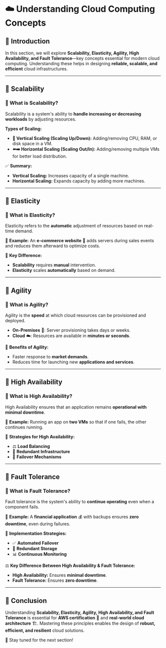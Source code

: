 # ☁️ Understanding Cloud Computing Concepts

## 🎉 Introduction
In this section, we will explore **Scalability, Elasticity, Agility, High Availability, and Fault Tolerance**—key concepts essential for modern cloud computing. Understanding these helps in designing **reliable, scalable, and efficient** cloud infrastructures.

---

## 📌 Scalability
### 🔹 What is Scalability?
Scalability is a system's ability to **handle increasing or decreasing workloads** by adjusting resources.

**Types of Scaling:**
- **🔼 Vertical Scaling (Scaling Up/Down):** Adding/removing CPU, RAM, or disk space in a VM.
- **⬅️➡️ Horizontal Scaling (Scaling Out/In):** Adding/removing multiple VMs for better load distribution.

✅ **Summary:**
- **Vertical Scaling:** Increases capacity of a single machine.
- **Horizontal Scaling:** Expands capacity by adding more machines.

---

## 📌 Elasticity
### 🔹 What is Elasticity?
Elasticity refers to the **automatic** adjustment of resources based on real-time demand.

📌 **Example:** An **e-commerce website** 🛒 adds servers during sales events and reduces them afterward to optimize costs.

🔄 **Key Difference:**
- **Scalability** requires **manual** intervention.
- **Elasticity** scales **automatically** based on demand.

---

## 📌 Agility
### 🔹 What is Agility?
Agility is the **speed** at which cloud resources can be provisioned and deployed.

- **On-Premises** 🏢: Server provisioning takes days or weeks.
- **Cloud** ☁️: Resources are available in **minutes or seconds**.

🚀 **Benefits of Agility:**
- Faster response to **market demands**.
- Reduces time for launching new **applications and services**.

---

## 📌 High Availability
### 🔹 What is High Availability?
High Availability ensures that an application remains **operational with minimal downtime**.

📌 **Example:** Running an app on **two VMs** so that if one fails, the other continues running.

🔄 **Strategies for High Availability:**
- ⚖️ **Load Balancing**
- 🔁 **Redundant Infrastructure**
- 🔄 **Failover Mechanisms**

---

## 📌 Fault Tolerance
### 🔹 What is Fault Tolerance?
Fault tolerance is the system's ability to **continue operating** even when a component fails.

📌 **Example:** A **financial application** 💰 with backups ensures **zero downtime**, even during failures.

🔄 **Implementation Strategies:**
- ✅ **Automated Failover**
- 📁 **Redundant Storage**
- 📊 **Continuous Monitoring**

⚖️ **Key Difference Between High Availability & Fault Tolerance:**
- **High Availability:** Ensures **minimal downtime**.
- **Fault Tolerance:** Ensures **zero downtime**.

---

## 🎯 Conclusion
Understanding **Scalability, Elasticity, Agility, High Availability, and Fault Tolerance** is essential for **AWS certification** 📜 and **real-world cloud architecture** 🏗️. Mastering these principles enables the design of **robust, efficient, and resilient** cloud solutions.

🚀 Stay tuned for the next section!
